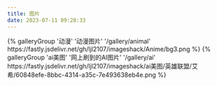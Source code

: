 ```yaml
---
title: 图片
date: 2023-07-11 09:28:33
---
```

<div class="gallery-group-main">
{% galleryGroup '动漫' '动漫图片' '/gallery/animal' https://fastly.jsdelivr.net/gh/ljl2107/imageshack/Anime/bg3.png %}
{% galleryGroup 'ai美图' '网上刷到的AI图片' '/gallery/ai' https://fastly.jsdelivr.net/gh/ljl2107/imageshack/ai美图/英雄联盟/艾希/60848efe-8bbc-4314-a35c-7e493638eb4e.png %}


</div>

